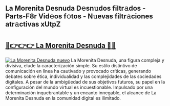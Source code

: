 ## La Morenita Desnuda D𝚎sn𝚞dos filtr𝚊dos - Parts-F8r Vid𝚎os f𝚘tos - N𝚞evas filtr𝚊ciones atr𝚊ctivas xUtpZ

# <h2><a href="http://mb32wxn.tromn.icu/?c=La+Morenita+Desnuda">🔗👉👉👉 La Morenita Desnuda 🔗🔗</a></h2>

[![La Morenita Desnuda nuevo](https://i.imgur.com/pEAQMta.gif)](http://mb32wxn.tromn.icu/?c=La+Morenita+Desnuda)
La Morenita Desnuda, una figura compleja y divisiva, elude la caracterización simple. Su estilo distintivo de comunicación en línea ha cautivado y provocado críticas, generando debates sobre ética, individualidad y las complejidades de las sociedades digitales. A pesar de la ambigüedad de sus objetivos futuros, su papel en la configuración del mundo virtual es incuestionable. Impulsado por una determinación inquebrantable y un encanto innegable, el alcance de La Morenita Desnuda en la comunidad digital es ilimitado.
